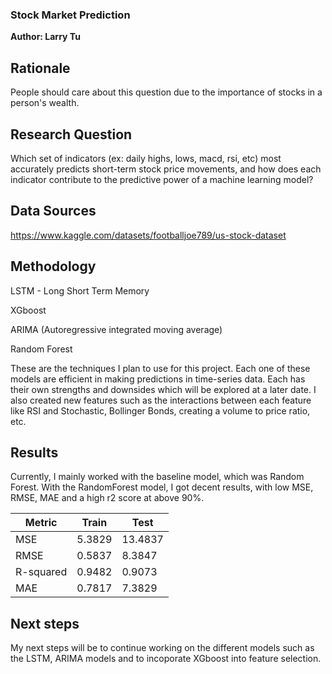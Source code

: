 ### Stock Market Prediction

**Author: Larry Tu**

## Rationale
People should care about this question due to the importance of stocks in a person's wealth.

## Research Question
Which set of indicators (ex: daily highs, lows, macd, rsi, etc) most accurately predicts short-term stock price movements, and how does each indicator contribute to the predictive power of a machine learning model?

## Data Sources
https://www.kaggle.com/datasets/footballjoe789/us-stock-dataset

## Methodology
LSTM - Long Short Term Memory

XGboost

ARIMA (Autoregressive integrated moving average)

Random Forest

These are the techniques I plan to use for this project. Each one of these models are efficient in making predictions in time-series data. Each has their own strengths and downsides which will be explored at a later date.
I also created new features such as the interactions between each feature like RSI and Stochastic, Bollinger Bonds, creating a volume to price ratio, etc.

## Results
Currently, I mainly worked with the baseline model, which was Random Forest. With the RandomForest model, I got decent results, with low MSE, RMSE, MAE and a high r2 score at above 90%.

| Metric      | Train   | Test     |
|-------------|---------|----------|
| MSE         | 5.3829  | 13.4837  |
| RMSE        | 0.5837  | 8.3847   |
| R-squared   | 0.9482  | 0.9073   |
| MAE         | 0.7817  | 7.3829   |

## Next steps
My next steps will be to continue working on the different models such as the LSTM, ARIMA models and to incoporate XGboost into feature selection.

